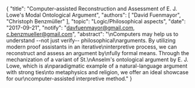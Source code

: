 {
    "title": "Computer-assisted Reconstruction and Assessment of E. J. Lowe's Modal Ontological Argument",
    "authors": [
        "David Fuenmayor",
        "Christoph Benzmüller"
    ],
    "topic": "Logic/Philosophical aspects",
    "date": "2017-09-21",
    "notify": "davfuenmayor@gmail.com, c.benzmueller@gmail.com",
    "abstract": "\nComputers may help us to understand --not just verify-- philosophical\narguments. By utilizing modern proof assistants in an iterative\ninterpretive process, we can reconstruct and assess an argument by\nfully formal means. Through the mechanization of a variant of St.\nAnselm's ontological argument by E. J. Lowe, which is a\nparadigmatic example of a natural-language argument with strong ties\nto metaphysics and religion, we offer an ideal showcase for our\ncomputer-assisted interpretive method."
}